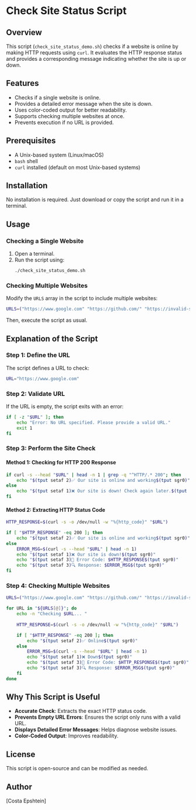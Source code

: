 # Check Site Status Script

## Overview
This script (`check_site_status_demo.sh`) checks if a website is online by making HTTP requests using `curl`. It evaluates the HTTP response status and provides a corresponding message indicating whether the site is up or down.

## Features
- Checks if a single website is online.
- Provides a detailed error message when the site is down.
- Uses color-coded output for better readability.
- Supports checking multiple websites at once.
- Prevents execution if no URL is provided.

## Prerequisites
- A Unix-based system (Linux/macOS)
- `bash` shell
- `curl` installed (default on most Unix-based systems)

## Installation
No installation is required. Just download or copy the script and run it in a terminal.

## Usage
### Checking a Single Website
1. Open a terminal.
2. Run the script using:
   ```bash
   ./check_site_status_demo.sh
   ```

### Checking Multiple Websites
Modify the `URLS` array in the script to include multiple websites:
```bash
URLS=("https://www.google.com" "https://github.com/" "https://invalid-site.com")
```
Then, execute the script as usual.

## Explanation of the Script
### Step 1: Define the URL
The script defines a URL to check:
```bash
URL="https://www.google.com"
```

### Step 2: Validate URL
If the URL is empty, the script exits with an error:
```bash
if [ -z "$URL" ]; then
    echo "Error: No URL specified. Please provide a valid URL."
    exit 1
fi
```

### Step 3: Perform the Site Check
#### Method 1: Checking for HTTP 200 Response
```bash
if curl -s --head "$URL" | head -n 1 | grep -q "^HTTP/.* 200"; then
    echo "$(tput setaf 2)✅ Our site is online and working$(tput sgr0)"
else
    echo "$(tput setaf 1)❌ Our site is down! Check again later.$(tput sgr0)"
fi
```
#### Method 2: Extracting HTTP Status Code
```bash
HTTP_RESPONSE=$(curl -s -o /dev/null -w "%{http_code}" "$URL")

if [ "$HTTP_RESPONSE" -eq 200 ]; then
    echo "$(tput setaf 2)✅ Our site is online and working$(tput sgr0)"
else
    ERROR_MSG=$(curl -s --head "$URL" | head -n 1)
    echo "$(tput setaf 1)❌ Our site is down!$(tput sgr0)"
    echo "$(tput setaf 3)🔴 Error Code: $HTTP_RESPONSE$(tput sgr0)"
    echo "$(tput setaf 3)🔍 Response: $ERROR_MSG$(tput sgr0)"
fi
```

### Step 4: Checking Multiple Websites
```bash
URLS=("https://www.google.com" "https://github.com/" "https://invalid-site.com")

for URL in "${URLS[@]}"; do
    echo -n "Checking $URL... "
    
    HTTP_RESPONSE=$(curl -s -o /dev/null -w "%{http_code}" "$URL")

    if [ "$HTTP_RESPONSE" -eq 200 ]; then
        echo "$(tput setaf 2)✅ Online$(tput sgr0)"
    else
        ERROR_MSG=$(curl -s --head "$URL" | head -n 1)
        echo "$(tput setaf 1)❌ Down$(tput sgr0)"
        echo "$(tput setaf 3)🔴 Error Code: $HTTP_RESPONSE$(tput sgr0)"
        echo "$(tput setaf 3)🔍 Response: $ERROR_MSG$(tput sgr0)"
    fi
done
```

## Why This Script is Useful
- **Accurate Check**: Extracts the exact HTTP status code.
- **Prevents Empty URL Errors**: Ensures the script only runs with a valid URL.
- **Displays Detailed Error Messages**: Helps diagnose website issues.
- **Color-Coded Output**: Improves readability.

## License
This script is open-source and can be modified as needed.

## Author
[Costa Epshtein]

